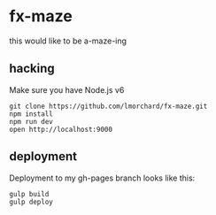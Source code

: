 # fx-maze

this would like to be a-maze-ing

## hacking

Make sure you have Node.js v6

```
git clone https://github.com/lmorchard/fx-maze.git
npm install
npm run dev
open http://localhost:9000
```

## deployment

Deployment to my gh-pages branch looks like this:
```
gulp build
gulp deploy
```
